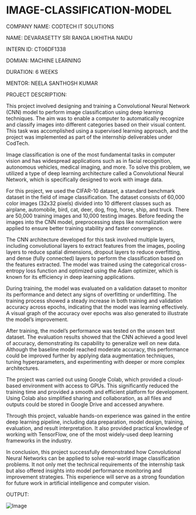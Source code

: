 # IMAGE-CLASSIFICATION-MODEL

COMPANY NAME: CODTECH IT SOLUTIONS

NAME: DEVARASETTY SRI RANGA LIKHITHA NAIDU

INTERN ID: CT06DF1338

DOMIAN: MACHINE LEARNING

DURATION: 6 WEEKS

MENTOR: NEELA SANTHOSH KUMAR

PROJECT DESCRIPTION:

This project involved designing and training a Convolutional Neural Network (CNN) model to perform image classification using deep learning techniques. The aim was to enable a computer to automatically recognize and classify images into different categories based on their visual content. This task was accomplished using a supervised learning approach, and the project was implemented as part of the internship deliverables under CodTech.

Image classification is one of the most fundamental tasks in computer vision and has widespread applications such as in facial recognition, autonomous vehicles, medical imaging, and more. To solve this problem, we utilized a type of deep learning architecture called a Convolutional Neural Network, which is specifically designed to work with image data.

For this project, we used the CIFAR-10 dataset, a standard benchmark dataset in the field of image classification. The dataset consists of 60,000 color images (32x32 pixels) divided into 10 different classes such as airplane, automobile, bird, cat, deer, dog, frog, horse, ship, and truck. There are 50,000 training images and 10,000 testing images. Before feeding the images into the CNN model, preprocessing steps like normalization were applied to ensure better training stability and faster convergence.

The CNN architecture developed for this task involved multiple layers, including convolutional layers to extract features from the images, pooling layers to reduce spatial dimensions, dropout layers to reduce overfitting, and dense (fully connected) layers to perform the classification based on the features extracted. The model was trained using the categorical cross-entropy loss function and optimized using the Adam optimizer, which is known for its efficiency in deep learning applications.

During training, the model was evaluated on a validation dataset to monitor its performance and detect any signs of overfitting or underfitting. The training process showed a steady increase in both training and validation accuracy across epochs, indicating that the model was learning effectively. A visual graph of the accuracy over epochs was also generated to illustrate the model’s improvement.

After training, the model’s performance was tested on the unseen test dataset. The evaluation results showed that the CNN achieved a good level of accuracy, demonstrating its capability to generalize well on new data. Although the baseline model reached moderate accuracy, this performance could be improved further by applying data augmentation techniques, tuning hyperparameters, and experimenting with deeper or more complex architectures.

The project was carried out using Google Colab, which provided a cloud-based environment with access to GPUs. This significantly reduced the training time and provided a smooth and efficient platform for development. Using Colab also simplified sharing and collaboration, as all files and outputs could be stored in Google Drive and accessed anywhere.

Through this project, valuable hands-on experience was gained in the entire deep learning pipeline, including data preparation, model design, training, evaluation, and result interpretation. It also provided practical knowledge of working with TensorFlow, one of the most widely-used deep learning frameworks in the industry.

In conclusion, this project successfully demonstrated how Convolutional Neural Networks can be applied to solve real-world image classification problems. It not only met the technical requirements of the internship task but also offered insights into model performance monitoring and improvement strategies. This experience will serve as a strong foundation for future work in artificial intelligence and computer vision.

OUTPUT:

![Image](https://github.com/user-attachments/assets/e683e9ef-f757-49f7-b4ce-ba5fa9af27ff)


